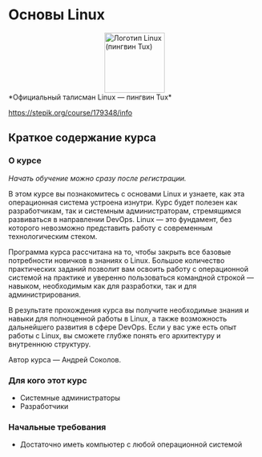 # Основы Linux

<img src="https://upload.wikimedia.org/wikipedia/commons/thumb/3/35/Tux.svg/240px-Tux.svg.png" alt="Логотип Linux (пингвин Tux)" width="120" style="display: block; margin: 0 auto;" />  
*Официальный талисман Linux — пингвин Tux*

https://stepik.org/course/179348/info

## Краткое содержание курса

### О курсе

*Начать обучение можно сразу после регистрации.*

В этом курсе вы познакомитесь с основами Linux и узнаете, как эта операционная система устроена изнутри. Курс будет
полезен как разработчикам, так и системным администраторам, стремящимся развиваться в направлении DevOps. Linux — это
фундамент, без которого невозможно представить работу с современным технологическим стеком.

Программа курса рассчитана на то, чтобы закрыть все базовые потребности новичков в знаниях о Linux. Большое количество
практических заданий позволит вам освоить работу с операционной системой на практике и уверенно пользоваться командной
строкой — навыком, необходимым как для разработки, так и для администрирования.

В результате прохождения курса вы получите необходимые знания и навыки для полноценной работы в Linux, а также
возможность дальнейшего развития в сфере DevOps. Если у вас уже есть опыт работы с Linux, вы сможете глубже понять его
архитектуру и внутреннюю структуру.

Автор курса — Андрей Соколов.

### Для кого этот курс

- Системные администраторы
- Разработчики

### Начальные требования

- Достаточно иметь компьютер с любой операционной системой
